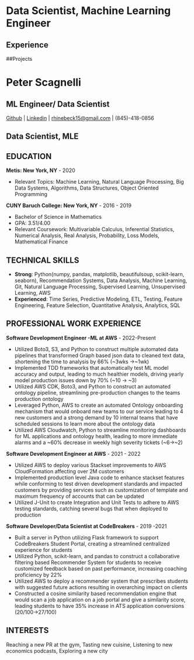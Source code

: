 # Data Scientist, Machine Learning Engineer

## Experience


##Projects
# Peter Scagnelli
## ML Engineer/ Data Scientist
[Github](https://github.com/yourusername) | [Linkedin](https://www.linkedin.com/in/yourprofile) | rhinebeck15@gmail.com | (845)-418-0856

## Data Scientist, MLE


## EDUCATION
**Metis: New York, NY** - 2020
- Relevant Topics: Machine Learning, Natural Language Processing, Big Data Systems, Algorithms, Data Structures, Object Oriented Programming

**CUNY Baruch College: New York, NY** - 2016 - 2019
- Bachelor of Science in Mathematics
- GPA: 3.51/4.00
- Relevant Coursework: Multivariable Calculus, Inferential Statistics, Numerical Analysis, Real Analysis, Probability, Loss Models, Mathematical Finance

## TECHNICAL SKILLS
- **Strong**: Python(numpy, pandas, matplotlib, beautifulsoup, scikit-learn, seaborn), Recommendation Systems, Data Analysis, Machine Learning, Git, Natural Language Processing, Supervised Learning, Unsupervised Learning, AWS
- **Experienced**: Time Series, Predictive Modeling, ETL, Testing, Feature Engineering, Feature Selection, Quantitative Analysis, Analytics, SQL

## PROFESSIONAL WORK EXPERIENCE
**Software Development Engineer -ML at AWS** - 2022-Present
- Utilized Boto3, S3, and Python to construct multiple automated data pipelines that transformed Graph based json data to cleaned text data, shortening the time to analysis by 66% (~3wks ->~1wk)
- Implemented TDD frameworks that automatically test ML model accuracy and output, leading to much healthier models, driving yearly model production issues down by 70% (~10 -> ~3)
- Utilized AWS CDK, Boto3, and Python to construct an automated ontology pipeline, streamlining pre-production changes to the teams production ontology
- Leveraged Python, AWS to create an automated Ontology onboarding mechanism that would onboard new teams to our service leading to 4 new customers and a strong demand by 10 internal teams that have scheduled sessions to learn more about the ontology data
- Utilized AWS Cloudwatch, Python to streamline monitoring dashboards for ML applications and ontology health, leading to more immediate alarms and a ~60% decrease in weekly high severity tickets (~6->~2)

**Software Development Engineer at AWS** - 2021 - 2022
- Utilized AWS to deploy various Stackset improvements to AWS CloudFormation affecting over 2M customers
- Implemented production level Java code to enhance stackset features while conforming to test driven development standards and impacted customers by providing services such as customization of template and maximum frequency of accounts that can be updated
- Utilized J-Unit to create Integration and Unit Tests to adhere to AWS testing standards, catching several bugs that when deployed to production

**Software Developer/Data Scientist at CodeBreakers** - 2019 -2021
- Built a server in Python utilizing Flask framework to support CodeBreakers Student Portal, creating a streamlined centralized experience for students
- Utilized Python, scikit-learn, and pandas to construct a collaborative filtering based Recommender System for students to receive customized feedback based on past performance, increasing coaching proficiency by 22%
- Utilized AWS to deploy a recommender system that prescribes students with suggested future actions resulting in overarching impact on clients
- Constructed a cosine similarity based recommendation engine that would scan a job application on a job portal and give a similarity score, leading students to have 35% increase in ATS application conversions (20/100->27/100)

## INTERESTS
Reaching a new PR at the gym, Tasting new cuisine, Listening to new economics podcasts, Exploring a new city
